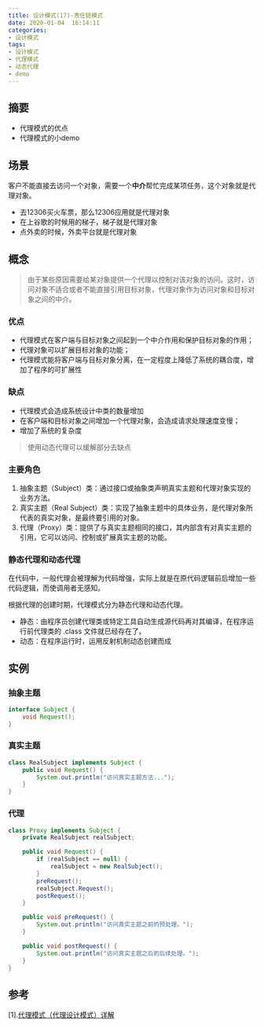 ```yaml
---
title: 设计模式(17)-责任链模式
date: 2020-01-04  16:14:11
categories:
- 设计模式
tags:
- 设计模式
- 代理模式
- 动态代理
- demo
---
```

## 摘要

* 代理模式的优点
* 代理模式的小demo
<!--more-->
## 场景

客户不能直接去访问一个对象，需要一个**中介**帮忙完成某项任务，这个对象就是代理对象。

* 去12306买火车票，那么12306应用就是代理对象
* 在上谷歌的时候用的梯子，梯子就是代理对象
* 点外卖的时候，外卖平台就是代理对象

## 概念

> 由于某些原因需要给某对象提供一个代理以控制对该对象的访问。这时，访问对象不适合或者不能直接引用目标对象，代理对象作为访问对象和目标对象之间的中介。

### 优点

* 代理模式在客户端与目标对象之间起到一个中介作用和保护目标对象的作用；
* 代理对象可以扩展目标对象的功能；
* 代理模式能将客户端与目标对象分离，在一定程度上降低了系统的耦合度，增加了程序的可扩展性

### 缺点

* 代理模式会造成系统设计中类的数量增加
* 在客户端和目标对象之间增加一个代理对象，会造成请求处理速度变慢；
* 增加了系统的复杂度

> 使用动态代理可以缓解部分去缺点

### 主要角色

1. 抽象主题（Subject）类：通过接口或抽象类声明真实主题和代理对象实现的业务方法。
2. 真实主题（Real Subject）类：实现了抽象主题中的具体业务，是代理对象所代表的真实对象，是最终要引用的对象。
3. 代理（Proxy）类：提供了与真实主题相同的接口，其内部含有对真实主题的引用，它可以访问、控制或扩展真实主题的功能。

### 静态代理和动态代理

在代码中，一般代理会被理解为代码增强，实际上就是在原代码逻辑前后增加一些代码逻辑，而使调用者无感知。

根据代理的创建时期，代理模式分为静态代理和动态代理。

- 静态：由程序员创建代理类或特定工具自动生成源代码再对其编译，在程序运行前代理类的 .class 文件就已经存在了。
- 动态：在程序运行时，运用反射机制动态创建而成

## 实例

### 抽象主题

```java
interface Subject {
    void Request();
}
```

### 真实主题

```java
class RealSubject implements Subject {
    public void Request() {
        System.out.println("访问真实主题方法...");
    }
}
```

### 代理

```java
class Proxy implements Subject {
    private RealSubject realSubject;

    public void Request() {
        if (realSubject == null) {
            realSubject = new RealSubject();
        }
        preRequest();
        realSubject.Request();
        postRequest();
    }

    public void preRequest() {
        System.out.println("访问真实主题之前的预处理。");
    }

    public void postRequest() {
        System.out.println("访问真实主题之后的后续处理。");
    }
}
```



## 参考

[1].[代理模式（代理设计模式）详解](http://c.biancheng.net/view/1359.html)

